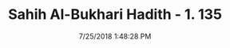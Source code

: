 ---
title        : "Sahih Al-Bukhari Hadith - 1. 135"
date         : 7/25/2018 1:48:28 PM
draft        : false
type         : "hadith"
layout       : "hadith"
BookCode     : "SHB"
VolumeNumber : "1"
HadithNumber : "135"
categories  :  ["Knowledge-Teaching religious knowledge and giving religious verdicts in a mosque"]
tags  :  ["Nafi"]
---